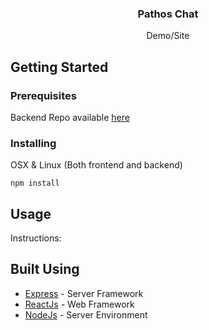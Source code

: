 <h3 align="center">Pathos Chat</h3>

<p align="center">
    Demo/Site
</p>

## Getting Started
### Prerequisites
Backend Repo available [here] 
### Installing
OSX & Linux (Both frontend and backend)
```
npm install
```

## Usage
Instructions:

## Built Using
- [Express](https://expressjs.com/) - Server Framework
- [ReactJs](https://reactjs.org/) - Web Framework
- [NodeJs](https://nodejs.org/en/) - Server Environment

[here]: https://github.com/Kirbyasdf/Pathos-Server
